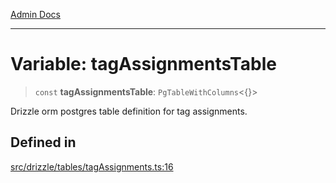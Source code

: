 [Admin Docs](/)

***

# Variable: tagAssignmentsTable

> `const` **tagAssignmentsTable**: `PgTableWithColumns`\<\{\}\>

Drizzle orm postgres table definition for tag assignments.

## Defined in

[src/drizzle/tables/tagAssignments.ts:16](https://github.com/NishantSinghhhhh/talawa-api/blob/ff0f1d6ae21d3428519b64e42fe3bfdff573cb6e/src/drizzle/tables/tagAssignments.ts#L16)
